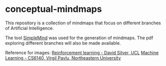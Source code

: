# conceptual-mindmaps
This repository is a collection of mindmaps that focus on different branches of Artificial Intelligence.

The tool [SimpleMind](https://simplemind.eu/) was used for the generation of mindmaps. The pdf exploring different branches will also be made available.

Reference for images:
[Reinforcement learning - David Silver, UCL](http://www0.cs.ucl.ac.uk/staff/d.silver/web/Teaching.html)
[Machine Learning - CS6140, Virgil Pavlu, Northeastern University](http://www.ccs.neu.edu/home/vip/teach/MLcourse/html/aboutcs6140.html)
